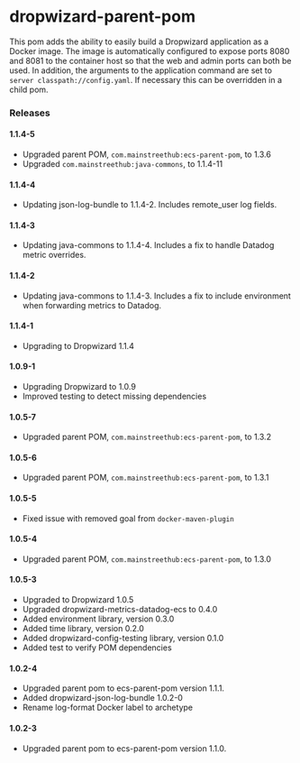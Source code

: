 # dropwizard-parent-pom
This pom adds the ability to easily build a Dropwizard application as a Docker
image.  The image is automatically configured to expose ports 8080 and 8081 to
the container host so that the web and admin ports can both be used.  In
addition, the arguments to the application command are set to
`server classpath://config.yaml`.  If necessary this can be overridden in a
child pom.

### Releases

#### 1.1.4-5
* Upgraded parent POM, `com.mainstreethub:ecs-parent-pom`, to 1.3.6
* Upgraded `com.mainstreethub:java-commons`, to 1.1.4-11

#### 1.1.4-4
* Updating json-log-bundle to 1.1.4-2. Includes remote_user log fields.

#### 1.1.4-3
* Updating java-commons to 1.1.4-4. Includes a fix to handle Datadog metric overrides.

#### 1.1.4-2
* Updating java-commons to 1.1.4-3. Includes a fix to include environment when forwarding metrics to Datadog.


#### 1.1.4-1
* Upgrading to Dropwizard 1.1.4

#### 1.0.9-1
* Upgrading Dropwizard to 1.0.9
* Improved testing to detect missing dependencies

#### 1.0.5-7
* Upgraded parent POM, `com.mainstreethub:ecs-parent-pom`, to 1.3.2

#### 1.0.5-6
* Upgraded parent POM, `com.mainstreethub:ecs-parent-pom`, to 1.3.1

#### 1.0.5-5
* Fixed issue with removed goal from `docker-maven-plugin`

#### 1.0.5-4
* Upgraded parent POM, `com.mainstreethub:ecs-parent-pom`, to 1.3.0

#### 1.0.5-3
* Upgraded to Dropwizard 1.0.5
* Upgraded dropwizard-metrics-datadog-ecs to 0.4.0
* Added environment library, version 0.3.0
* Added time library, version 0.2.0
* Added dropwizard-config-testing library, version 0.1.0
* Added test to verify POM dependencies

#### 1.0.2-4
* Upgraded parent pom to ecs-parent-pom version 1.1.1.
* Added dropwizard-json-log-bundle 1.0.2-0
* Rename log-format Docker label to archetype

#### 1.0.2-3
* Upgraded parent pom to ecs-parent-pom version 1.1.0.